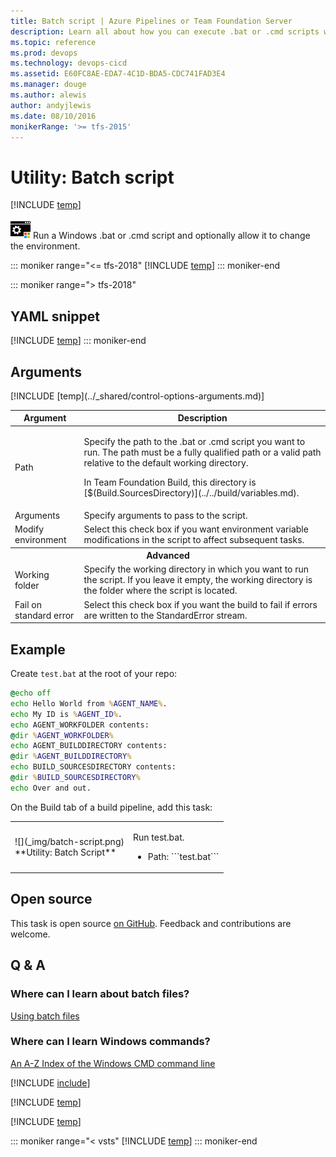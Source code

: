 ```yaml
---
title: Batch script | Azure Pipelines or Team Foundation Server
description: Learn all about how you can execute .bat or .cmd scripts when building your code in Azure Pipelines and Team Foundation Server (TFS).
ms.topic: reference
ms.prod: devops
ms.technology: devops-cicd
ms.assetid: E60FC8AE-EDA7-4C1D-BDA5-CDC741FAD3E4
ms.manager: douge
ms.author: alewis
author: andyjlewis
ms.date: 08/10/2016
monikerRange: '>= tfs-2015'
---
```


# Utility: Batch script

[!INCLUDE [temp](../../_shared/version-tfs-2015-rtm.md)]

![](_img/batch-script.png) Run a Windows .bat or .cmd script and optionally allow it to change the environment.

::: moniker range="<= tfs-2018"
[!INCLUDE [temp](../../_shared/concept-rename-note.md)]
::: moniker-end

::: moniker range="> tfs-2018"
## YAML snippet
[!INCLUDE [temp](../_shared/yaml/BatchScriptV1.md)]
::: moniker-end

## Arguments

<table>
<thead>
<tr>
<th>Argument</th>
<th>Description</th>
</tr>
</thead>
<tr>
<td>Path</td>
<td><p>Specify the path to the .bat or .cmd script you want to run. The path must be a fully qualified path or a valid path relative to the default working directory.</p>
<p>
In Team Foundation Build, this directory is [$(Build.SourcesDirectory)](../../build/variables.md).</p>
</td>
</tr>
<tr>
<td>Arguments</td>
<td>Specify arguments to pass to the script.</td>
</tr>
<tr>
<tr>
<td>Modify environment</td>
<td>Select this check box if you want environment variable modifications in the script to affect subsequent tasks.</td>
</tr>
<th style="text-align: center" colspan="2">Advanced</th>
</tr>
<tr>
<td>Working folder</td>
<td>Specify the working directory in which you want to run the script. If you leave it empty, the working directory is the folder where the script is located.
</td>
</tr>
<tr>
<td>Fail on standard error</td>
<td>Select this check box if you want the build to fail if errors are written to the StandardError stream.</td>
</tr>
[!INCLUDE [temp](../_shared/control-options-arguments.md)]
</table>

## Example

Create ```test.bat``` at the root of your repo:

```bat
@echo off
echo Hello World from %AGENT_NAME%.
echo My ID is %AGENT_ID%.
echo AGENT_WORKFOLDER contents:
@dir %AGENT_WORKFOLDER%
echo AGENT_BUILDDIRECTORY contents:
@dir %AGENT_BUILDDIRECTORY%
echo BUILD_SOURCESDIRECTORY contents:
@dir %BUILD_SOURCESDIRECTORY%
echo Over and out.
```

On the Build tab of a build pipeline, add this task:

<table>
   <tr>
      <td>![](_img/batch-script.png)<br/>**Utility: Batch Script**</td>
      
<td>
<p>Run test.bat.</p>
<ul>
<li>Path: ```test.bat```</li>
</ul>
      </td>
</tr>
</table>

## Open source

This task is open source [on GitHub](https://github.com/Microsoft/vsts-tasks). Feedback and contributions are welcome.

## Q & A

<!-- BEGINSECTION class="md-qanda" -->

### Where can I learn about batch files?

[Using batch files](http://www.microsoft.com/resources/documentation/windows/xp/all/proddocs/en-us/batch.mspx?mfr=true)

### Where can I learn Windows commands?

[An A-Z Index of the Windows CMD  command line](http://ss64.com/nt/)

[!INCLUDE [include](../../_shared/variable-set-in-script-qa.md)]

[!INCLUDE [temp](../_shared/build-step-common-qa.md)]

[!INCLUDE [temp](../../_shared/qa-agents.md)]

::: moniker range="< vsts"
[!INCLUDE [temp](../../_shared/qa-versions.md)]
::: moniker-end

<!-- ENDSECTION -->
